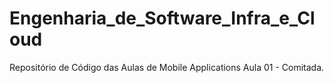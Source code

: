 # Engenharia_de_Software_Infra_e_Cloud
Repositório de Código das Aulas de Mobile Applications
	Aula 01 - Comitada.